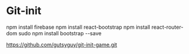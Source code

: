 # Git-init
npm install firebase
npm install react-bootstrap
npm install react-router-dom
sudo npm install bootstrap --save 

https://github.com/gutsyguy/git-init-game.git
